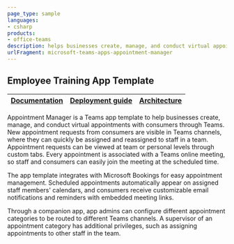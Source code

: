 ```yaml
---
page_type: sample
languages:
- csharp
products:
- office-teams
description: helps businesses create, manage, and conduct virtual appointments with consumers through Teams
urlFragment: microsoft-teams-apps-appointment-manager
---
```


## Employee Training App Template

| [Documentation](https://github.com/OfficeDev/microsoft-teams-apps-appointment-manager/wiki) | [Deployment guide](https://github.com/OfficeDev/microsoft-teams-apps-appointment-manager/wiki/Deployment-guide) | [Architecture](https://github.com/OfficeDev/microsoft-teams-apps-appointment-manager/wiki/Solution-overview) |
| ---- | ---- | ---- |

Appointment Manager is a Teams app template to help businesses create, manage, and conduct virtual appointments with consumers through Teams. New appointment requests from consumers are visible in Teams channels, where they can quickly be assigned and reassigned to staff in a team. Appointment requests can be viewed at team or personal levels through custom tabs. Every appointment is associated with a Teams online meeting, so staff and consumers can easily join the meeting at the scheduled time.

The app template integrates with Microsoft Bookings for easy appointment management. Scheduled appointments automatically appear on assigned staff members' calendars, and consumers receive customizable email notifications and reminders with embedded meeting links.

Through a companion app, app admins can configure different appointment categories to be routed to different Teams channels. A supervisor of an appointment category has additional privileges, such as assigning appointments to other staff in the team.
